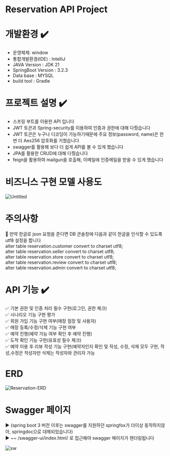 # Reservation API Project

# 개발환경 :heavy_check_mark:
- 운영체제: window
- 통합개발환경(IDE) : IntelliJ
- JAVA Version : JDK 21
- SpringBoot Version : 3.2.3
- Data base : MYSQL
- build tool : Gradle


# 프로젝트 설명 :heavy_check_mark:
- 스프링 부트를 이용한 API 입니다
- JWT 토큰과 Spring-security를 이용하여 인증과 권한에 대해 다뤘습니다
- JWT 토큰은 누구나 디코딩이 가능하기때문에 주요 정보(password, name)은 한번 더 Aes256 암호화를 거쳤습니다
- swagger를 활용해 보다 더 쉽게 API를 볼 수 있게 했습니다
- JPA를 활용한 CRUD에 대해 다뤘습니다
- feign을 활용하여 mailgun을 호출해, 이메일에 인증메일을 받을 수 있게 했습니다

# 비즈니스 구현 모델 사용도

![Untitled](https://github.com/karpei-taemukan/Reservation/assets/91212680/200ad2c7-ba92-4b1c-bde6-cafc7c299c3a)

 
# 주의사항
:triangular_flag_on_post: 만약 한글로 json 요청을 준다면 DB 콘솔창에 다음과 같이 한글을 인식할 수 있도록 utf8 설정을 합니다 <br>
alter table reservation.customer convert to charset utf8;<br>
alter table reservation.seller convert to charset utf8;<br>
alter table reservation.store convert to charset utf8;<br>
alter table reservation.review convert to charset utf8;<br>
alter table reservation.admin convert to charset utf8;<br>


# API 기능 :heavy_check_mark:

  :white_check_mark: 기본 권한 및 인증 처리 필수 구현(로그인, 권한 체크)
  <br>
:white_check_mark: 시나리오 기능 구현 평가
 <br>
:white_check_mark: 회원 가입 기능 구현 여부(매장 점장 및 사용자)
 <br>
 :white_check_mark: 매장 등록/수정/삭제 기능 구현 여부
  <br>
:white_check_mark: 예약 진행(예약 가능 여부 확인 후 예약 진행)
 <br>
:white_check_mark:  도착 확인 기능 구현(유효성 필수 체크)
 <br>
:white_check_mark:  예약 이용 후 리뷰 작성 기능 구현(예약자인지 확인 및 작성, 수정, 삭제 모두 구현, 작성,수정은 작성자만 삭제는 작성자와 관리자 가능

# ERD
![Reservation-ERD](https://github.com/karpei-taemukan/Reservation/assets/91212680/8112189a-eaab-4619-abaa-4b5ffa668f25)

# Swagger 페이지 
:arrow_forward: (spring boot 3 버전 이후는 swagger를 지원하던 springfox가 더이상 동작하지않아, springdoc으로 대체되었습니다)
<br>
:arrow_forward:  ~~ /swagger-ui/index.html/ 로 접근해야 swagger 페이지가 렌더링됩니다 

![sw](https://github.com/karpei-taemukan/Reservation/assets/91212680/d1ded97d-53ab-40fa-981e-7f78cc6b0b76)

